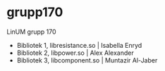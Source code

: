 # grupp170
LinUM grupp 170

- Bibliotek 1, libresistance.so   | Isabella Enryd
- Bibliotek 2, libpower.so        | Alex Alexander
- Bibliotek 3, libcomponent.so    | Muntazir Al-Jaber
